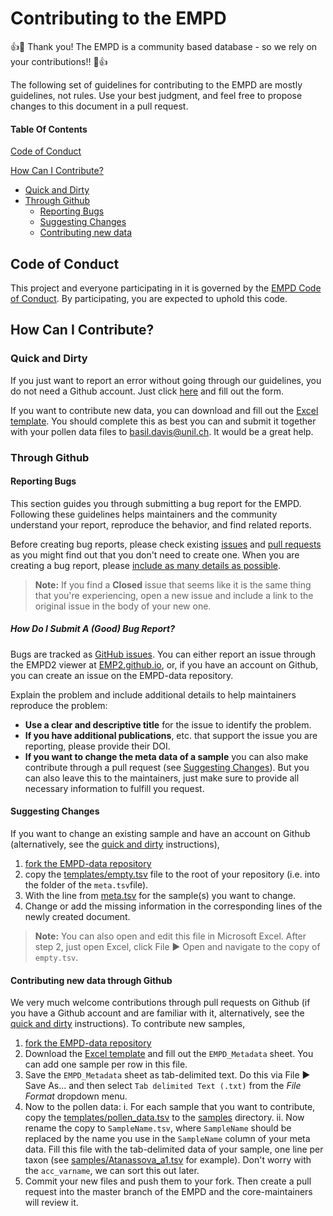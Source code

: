 # Contributing to the EMPD

:+1::tada: Thank you! The EMPD is a community based database - so we rely on your contributions!! :tada::+1:

The following set of guidelines for contributing to the EMPD are mostly guidelines, not rules. Use your best judgment, and feel free to propose changes to this document in a pull request.
#### Table Of Contents

[Code of Conduct](#code-of-conduct)

[How Can I Contribute?](#how-can-i-contribute)
  * [Quick and Dirty](#quick-and-dirty)
  * [Through Github](#through-github)
    * [Reporting Bugs](#reporting-bugs)
    * [Suggesting Changes](#suggesting-enhancements-through-github)
    * [Contributing new data](#contributing-new-data-through-github)

## Code of Conduct

This project and everyone participating in it is governed by the [EMPD Code of Conduct](CODE_OF_CONDUCT.md). By participating, you are expected to uphold this code.

## How Can I Contribute?

### Quick and Dirty
If you just want to report an error without going through our guidelines, you do not need a Github account. Just click [here](https://empd2.github.io/?tab=report-issue) and fill out the form.

If you want to contribute new data, you can download and fill out the [Excel template](https://github.com/EMPD2/EMPD-data/blob/master/templates/EMPD_Metadata_Template-2.xls?raw=true).  You should complete this as best you can and submit it together with your pollen data files to basil.davis@unil.ch. It would be a great help.

### Through Github

#### Reporting Bugs

This section guides you through submitting a bug report for the EMPD. Following these guidelines helps maintainers and the community understand your report, reproduce the behavior, and find related reports.

Before creating bug reports, please check existing [issues](https://github.com/EMPD2/EMPD-data/issues) and [pull requests](https://github.com/EMPD2/EMPD-data/pulls) as you might find out that you don't need to create one. When you are creating a bug report, please [include as many details as possible](#how-do-i-submit-a-good-bug-report).

> **Note:** If you find a **Closed** issue that seems like it is the same thing that you're experiencing, open a new issue and include a link to the original issue in the body of your new one.

##### How Do I Submit A (Good) Bug Report?

Bugs are tracked as [GitHub issues](https://guides.github.com/features/issues/). You can either report an issue through the EMPD2 viewer at [EMP2.github.io](https://empd2.github.io/?tab=report-issue), or, if you have an account on Github, you can create an issue on the EMPD-data repository.

Explain the problem and include additional details to help maintainers reproduce the problem:

* **Use a clear and descriptive title** for the issue to identify the problem.
* **If you have additional publications**, etc. that support the issue you are reporting, please provide their DOI.
* **If you want to change the meta data of a sample** you can also make contribute through a pull request (see [Suggesting Changes](#suggesting-enhancements)). But you can also leave this to the maintainers, just make sure to provide all necessary information to fulfill you request.

#### Suggesting Changes

If you want to change an existing sample and have an account on Github (alternatively, see the [quick and dirty](#quick-and-dirty) instructions), 

1. [fork the EMPD-data repository](https://github.com/EMPD2/EMPD-data/fork)
2. copy the [templates/empty.tsv](templates/empty.tsv) file to the root of your repository (i.e. into the folder of the `meta.tsv`file).
3. With the line from [meta.tsv](https://github.com/EMPD2/EMPD-data/blob/master/meta.tsv) for the sample(s) you want to change.
4. Change or add the missing information in the corresponding lines of the newly created document.

> **Note:** You can also open and edit this file in Microsoft Excel. After step 2, just open Excel, click File ▶ Open and navigate to the copy of `empty.tsv`.

#### Contributing new data through Github

We very much welcome contributions through pull requests on Github (if you have a Github account and are familiar with it, alternatively, see the [quick and dirty](#quick-and-dirty) instructions). To contribute new samples, 

1. [fork the EMPD-data repository](https://github.com/EMPD2/EMPD-data/fork)
2. Download the [Excel template](https://github.com/EMPD2/EMPD-data/blob/master/templates/EMPD_Metadata_Template-2.xls?raw=true) and fill out the `EMPD_Metadata` sheet. You can add one sample per row in this file.
3. Save the `EMPD_Metadata` sheet as tab-delimited text. Do this via File ▶ Save As... and then select `Tab delimited Text (.txt)` from the *File Format* dropdown menu.
4. Now to the pollen data: 
   i. For each sample that you want to contribute, copy the [templates/pollen_data.tsv](templates/pollen_data) to the [samples](samples) directory.
   ii. Now rename the copy to `SampleName.tsv`, where `SampleName` should be replaced by the name you use in the `SampleName` column of your meta data. Fill this file with the tab-delimited data of your sample, one line per taxon (see [samples/Atanassova_a1.tsv](samples/Atanassova_a1.tsv) for example). Don't worry with the `acc_varname`, we can sort this out later.
5. Commit your new files and push them to your fork. Then create a pull request into the master branch of the EMPD and the core-maintainers will review it.
